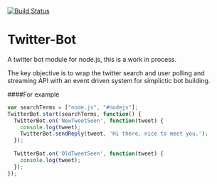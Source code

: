 [![Build Status](https://travis-ci.org/Pezmc/Twitter-Bot.svg?branch=master)](https://travis-ci.org/Pezmc/Twitter-Bot)

Twitter-Bot
===========

A twitter bot module for node.js, this is a work in process.

The key objective is to wrap the twitter search and user polling and streaming API with an event driven system for simplictic bot building.

####For example

```javascript
var searchTerms = ["node.js", "#nodejs"];
TwitterBot.start(searchTerms, function() {
  TwitterBot.on('NewTweetSeen', function(tweet) {
    console.log(tweet);
    TwitterBot.sendReply(tweet, 'Hi there, nice to meet you.');
  });
  
  TwitterBot.on('OldTweetSeen', function(tweet) {
    console.log(tweet);
  });
});
```
